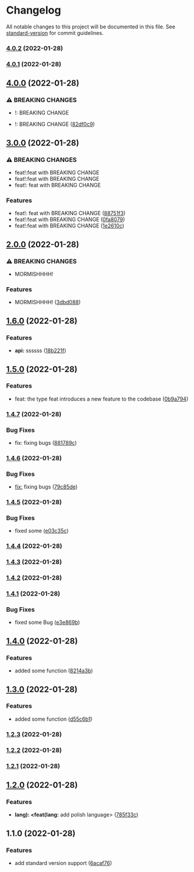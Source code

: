 # Changelog

All notable changes to this project will be documented in this file. See [standard-version](https://github.com/conventional-changelog/standard-version) for commit guidelines.

### [4.0.2](https://github.com/NAPRINAR/commitTest/compare/v4.0.1...v4.0.2) (2022-01-28)

### [4.0.1](https://github.com/NAPRINAR/commitTest/compare/v4.0.0...v4.0.1) (2022-01-28)

## [4.0.0](https://github.com/NAPRINAR/commitTest/compare/v3.0.0...v4.0.0) (2022-01-28)


### ⚠ BREAKING CHANGES

* !: BREAKING CHANGE

* !: BREAKING CHANGE ([82df0c9](https://github.com/NAPRINAR/commitTest/commit/82df0c96c31eca49430074e37aa82a32690c382a))

## [3.0.0](https://github.com/NAPRINAR/commitTest/compare/v2.0.0...v3.0.0) (2022-01-28)


### ⚠ BREAKING CHANGES

* feat!:feat with BREAKING CHANGE
* feat!:feat with BREAKING CHANGE
* feat!: feat with BREAKING CHANGE

### Features

* feat!: feat with BREAKING CHANGE ([88751f3](https://github.com/NAPRINAR/commitTest/commit/88751f3fbd56f948e32aca99ca971d7f9498b229))
* feat!:feat with BREAKING CHANGE ([0fa8079](https://github.com/NAPRINAR/commitTest/commit/0fa8079cf293cb76588e4f42d6522f8321cb2cad))
* feat!:feat with BREAKING CHANGE ([1e2610c](https://github.com/NAPRINAR/commitTest/commit/1e2610c8ecdb3211c7f5e134b1638af15046a89b))

## [2.0.0](https://github.com/NAPRINAR/commitTest/compare/v1.6.0...v2.0.0) (2022-01-28)


### ⚠ BREAKING CHANGES

* MORMISHHHH!

### Features

* MORMISHHHH! ([3dbd088](https://github.com/NAPRINAR/commitTest/commit/3dbd088e03823b586592c34b6d829e82cd4c6d66))

## [1.6.0](https://github.com/NAPRINAR/commitTest/compare/v1.5.0...v1.6.0) (2022-01-28)


### Features

* **api:** ssssss ([18b221f](https://github.com/NAPRINAR/commitTest/commit/18b221f9345ec74291bff450785993b23e9ad461))

## [1.5.0](https://github.com/NAPRINAR/commitTest/compare/v1.4.7...v1.5.0) (2022-01-28)


### Features

* feat:  the type feat introduces a new feature to the codebase ([0b9a794](https://github.com/NAPRINAR/commitTest/commit/0b9a79462b4e0584cbfe1d290aee4feeef4c93c0))

### [1.4.7](https://github.com/NAPRINAR/commitTest/compare/v1.4.6...v1.4.7) (2022-01-28)


### Bug Fixes

* fix: fixing bugs ([881789c](https://github.com/NAPRINAR/commitTest/commit/881789c856e02197e6739ca23a34c616d1b5c43e))

### [1.4.6](https://github.com/NAPRINAR/commitTest/compare/v1.4.5...v1.4.6) (2022-01-28)


### Bug Fixes

* <fix:> fixing bugs ([79c85de](https://github.com/NAPRINAR/commitTest/commit/79c85de6df65faf9f70d9a217988f21a6f259d86))

### [1.4.5](https://github.com/NAPRINAR/commitTest/compare/v1.4.4...v1.4.5) (2022-01-28)


### Bug Fixes

* fixed some ([e03c35c](https://github.com/NAPRINAR/commitTest/commit/e03c35cfb69a5171f418b8281757cdbbf50bea64))

### [1.4.4](https://github.com/NAPRINAR/commitTest/compare/v1.4.3...v1.4.4) (2022-01-28)

### [1.4.3](https://github.com/NAPRINAR/commitTest/compare/v1.4.2...v1.4.3) (2022-01-28)

### [1.4.2](https://github.com/NAPRINAR/commitTest/compare/v1.4.1...v1.4.2) (2022-01-28)

### [1.4.1](https://github.com/NAPRINAR/commitTest/compare/v1.4.0...v1.4.1) (2022-01-28)


### Bug Fixes

* fixed some Bug ([e3e869b](https://github.com/NAPRINAR/commitTest/commit/e3e869bf091da411373e8444e0cb4b5c0e4c3ed5))

## [1.4.0](https://github.com/NAPRINAR/commitTest/compare/v1.3.0...v1.4.0) (2022-01-28)


### Features

* added some function ([8214a3b](https://github.com/NAPRINAR/commitTest/commit/8214a3b02e1cbc78ded0303f9fa504bacc3fbcfc))

## [1.3.0](https://github.com/NAPRINAR/commitTest/compare/v1.2.3...v1.3.0) (2022-01-28)


### Features

* added some function ([d55c6b1](https://github.com/NAPRINAR/commitTest/commit/d55c6b165bc756274c563428ee6f8ff2cefd64f0))

### [1.2.3](https://github.com/NAPRINAR/commitTest/compare/v1.2.2...v1.2.3) (2022-01-28)

### [1.2.2](https://github.com/NAPRINAR/commitTest/compare/v1.2.1...v1.2.2) (2022-01-28)

### [1.2.1](https://github.com/NAPRINAR/commitTest/compare/v1.2.0...v1.2.1) (2022-01-28)

## [1.2.0](https://github.com/NAPRINAR/commitTest/compare/v1.1.0...v1.2.0) (2022-01-28)


### Features

* **lang): <feat(lang:** add polish language> ([785f33c](https://github.com/NAPRINAR/commitTest/commit/785f33c2bc5633591d4f9baa9eb43d7599e5e048))

## 1.1.0 (2022-01-28)


### Features

* add standard version support ([6acaf76](https://github.com/NAPRINAR/commitTest/commit/6acaf7664f9eec023aebd57879c8eb1dc137d1fe))
